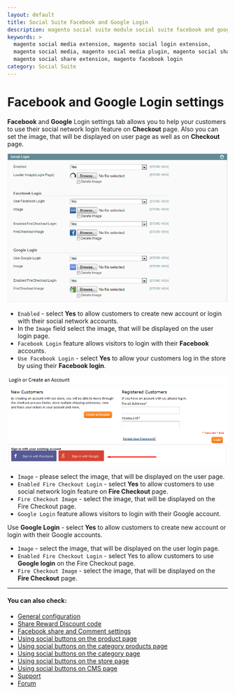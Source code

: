 ```yaml
---
layout: default
title: Social Suite Facebook and Google Login
description: magento social suite module social suite facebook and google login
keywords: >
  magento social media extension, magento social login extension,
  magento social media, magento social media plugin, magento social share,
  magento social share extension, magento facebook login
category: Social Suite
---
```


# Facebook and Google Login settings

**Facebook** and **Google** Login settings tab allows you to help your customers
to use their social network login feature on **Checkout** page.
Also you can set the image, that will be displayed on user page as well as on
**Checkout** page.

![Facebook and Google Login](/images/socialsuite/options4.png)

-   `Enabled` - select **Yes** to allow customers to create new account or login with
    their social network accounts.
-   In the `Image` field select the image, that will be displayed on the user login page.
-   `Facebook Login` feature allows visitors to login with their **Facebook** accounts.
-   `Use Facebook Login` - select **Yes** to allow your customers log in the store by
    using their **Facebook login**.

![Facebook and Google Login](/images/socialsuite/options5.png)

-   `Image` - please select the image, that will be displayed on the user page.
-   `Enabled Fire Checkout Login` - select **Yes** to allow customers to use social
    network login feature on **Fire Checkout** page.
-   `Fire Checkout Image` - select the image, that will be displayed on the
    Fire Checkout page.
-   `Google Login` feature allows visitors to login with their Google account.

Use **Google Login** - select **Yes** to allow customers to create new account or login
with their Google accounts.

-   `Image` - select the image, that will be displayed on the user login page.
-   `Enabled Fire Checkout Login` - select Yes to allow customers to use **Google login**
    on the Fire Checkout page.
-   `Fire Checkout Image` - select the image, that will be displayed on the
    **Fire Checkout** page.

___

#### You can also check:

*   [General configuration](../general-configuration/)
*   [Share Reward Discount code](../share-reward-discount-code/)
*   [Facebook share and Comment settings](../facebook-share-and-comment/)
*   [Using social buttons on the product page](../using-social-buttons-on-the-product-page/)
*   [Using social buttons on the category products page](../using-social-buttons-on-the-category-products-page/)
*   [Using social buttons on the category page](../using-social-buttons-on-the-category-page/)
*   [Using social buttons on the store page](../using-social-buttons-on-the-store-page)
*   [Using social buttons on CMS page](../using-social-buttons-on-cms-page)
*   [Support](https://swissuplabs.com/contacts/)
*   [Forum](https://swissuplabs.com/magento-forum/)